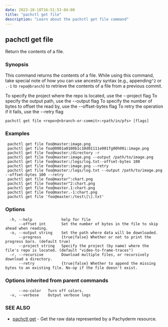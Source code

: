 ```yaml
---
date: 2023-10-18T16:51:53-04:00
title: "pachctl get file"
description: "Learn about the pachctl get file command"
---
```


## pachctl get file

Return the contents of a file.

### Synopsis

This command returns the contents of a file. While using this command, take special note of how you can use ancestry syntax (e.g., appending`^2` or `.-1` to `repo@branch`) to retrieve the contents of a file from a previous commit. 

 To specify the project where the repo is located, use the --project flag 
 To specify the output path, use the --output flag 
 To specify the number of bytes to offset the read by, use the --offset-bytes flag 
 To retry the operation if it fails, use the --retry flag 


```
pachctl get file <repo>@<branch-or-commit>:<path/in/pfs> [flags]
```

### Examples

```
 pachctl get file foo@master:image.png 
 pachctl get file foo@0001a0100b1c10d01111e001fg00h00i:image.png 
 pachctl get file foo@master:/directory -r 
 pachctl get file foo@master:image.png --output /path/to/image.png 
 pachctl get file foo@master:/logs/log.txt--offset-bytes 100 
 pachctl get file foo@master:image.png --retry 
 pachctl get file foo@master:/logs/log.txt --output /path/to/image.png --offset-bytes 100 --retry 
 pachctl get file foo@master^:chart.png 
 pachctl get file foo@master^2:chart.png  
 pachctl get file foo@master.1:chart.png  
 pachctl get file foo@master.-1:chart.png  
 pachctl get file 'foo@master:/test\[\].txt'

```

### Options

```
  -h, --help             help for file
      --offset int       Set the number of bytes in the file to skip ahead when reading.
  -o, --output string    Set the path where data will be downloaded.
      --progress         {true|false} Whether or not to print the progress bars. (default true)
      --project string   Specify the project (by name) where the file's repo is located. (default "video-to-frame-traces")
  -r, --recursive        Download multiple files, or recursively download a directory.
      --retry            {true|false} Whether to append the missing bytes to an existing file. No-op if the file doesn't exist.
```

### Options inherited from parent commands

```
      --no-color   Turn off colors.
  -v, --verbose    Output verbose logs
```

### SEE ALSO

* [pachctl get](../pachctl_get)	 - Get the raw data represented by a Pachyderm resource.

